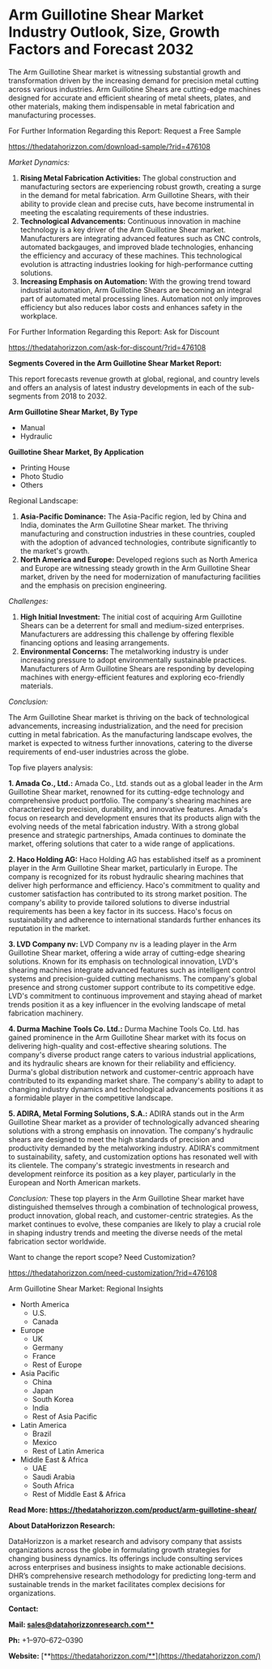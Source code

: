 ﻿# **Arm Guillotine Shear Market Industry Outlook, Size, Growth Factors and Forecast 2032**
The Arm Guillotine Shear market is witnessing substantial growth and transformation driven by the increasing demand for precision metal cutting across various industries. Arm Guillotine Shears are cutting-edge machines designed for accurate and efficient shearing of metal sheets, plates, and other materials, making them indispensable in metal fabrication and manufacturing processes.

For Further Information Regarding this Report: Request a Free Sample

<https://thedatahorizzon.com/download-sample/?rid=476108>

*Market Dynamics:*

1. **Rising Metal Fabrication Activities:** The global construction and manufacturing sectors are experiencing robust growth, creating a surge in the demand for metal fabrication. Arm Guillotine Shears, with their ability to provide clean and precise cuts, have become instrumental in meeting the escalating requirements of these industries.
1. **Technological Advancements:** Continuous innovation in machine technology is a key driver of the Arm Guillotine Shear market. Manufacturers are integrating advanced features such as CNC controls, automated backgauges, and improved blade technologies, enhancing the efficiency and accuracy of these machines. This technological evolution is attracting industries looking for high-performance cutting solutions.
1. **Increasing Emphasis on Automation:** With the growing trend toward industrial automation, Arm Guillotine Shears are becoming an integral part of automated metal processing lines. Automation not only improves efficiency but also reduces labor costs and enhances safety in the workplace.

For Further Information Regarding this Report: Ask for Discount

<https://thedatahorizzon.com/ask-for-discount/?rid=476108>

**Segments Covered in the Arm Guillotine Shear Market Report:**

This report forecasts revenue growth at global, regional, and country levels and offers an analysis of latest industry developments in each of the sub-segments from 2018 to 2032.

**Arm Guillotine Shear Market, By Type**

- Manual
- Hydraulic

**Guillotine Shear Market, By Application**

- Printing House
- Photo Studio
- Others

Regional Landscape:

1. **Asia-Pacific Dominance:** The Asia-Pacific region, led by China and India, dominates the Arm Guillotine Shear market. The thriving manufacturing and construction industries in these countries, coupled with the adoption of advanced technologies, contribute significantly to the market's growth.
1. **North America and Europe:** Developed regions such as North America and Europe are witnessing steady growth in the Arm Guillotine Shear market, driven by the need for modernization of manufacturing facilities and the emphasis on precision engineering.

*Challenges:*

1. **High Initial Investment:** The initial cost of acquiring Arm Guillotine Shears can be a deterrent for small and medium-sized enterprises. Manufacturers are addressing this challenge by offering flexible financing options and leasing arrangements.
1. **Environmental Concerns:** The metalworking industry is under increasing pressure to adopt environmentally sustainable practices. Manufacturers of Arm Guillotine Shears are responding by developing machines with energy-efficient features and exploring eco-friendly materials.

*Conclusion:*

The Arm Guillotine Shear market is thriving on the back of technological advancements, increasing industrialization, and the need for precision cutting in metal fabrication. As the manufacturing landscape evolves, the market is expected to witness further innovations, catering to the diverse requirements of end-user industries across the globe.

Top five players analysis:

**1. Amada Co., Ltd.:** Amada Co., Ltd. stands out as a global leader in the Arm Guillotine Shear market, renowned for its cutting-edge technology and comprehensive product portfolio. The company's shearing machines are characterized by precision, durability, and innovative features. Amada's focus on research and development ensures that its products align with the evolving needs of the metal fabrication industry. With a strong global presence and strategic partnerships, Amada continues to dominate the market, offering solutions that cater to a wide range of applications.

**2. Haco Holding AG:** Haco Holding AG has established itself as a prominent player in the Arm Guillotine Shear market, particularly in Europe. The company is recognized for its robust hydraulic shearing machines that deliver high performance and efficiency. Haco's commitment to quality and customer satisfaction has contributed to its strong market position. The company's ability to provide tailored solutions to diverse industrial requirements has been a key factor in its success. Haco's focus on sustainability and adherence to international standards further enhances its reputation in the market.

**3. LVD Company nv:** LVD Company nv is a leading player in the Arm Guillotine Shear market, offering a wide array of cutting-edge shearing solutions. Known for its emphasis on technological innovation, LVD's shearing machines integrate advanced features such as intelligent control systems and precision-guided cutting mechanisms. The company's global presence and strong customer support contribute to its competitive edge. LVD's commitment to continuous improvement and staying ahead of market trends position it as a key influencer in the evolving landscape of metal fabrication machinery.

**4. Durma Machine Tools Co. Ltd.:** Durma Machine Tools Co. Ltd. has gained prominence in the Arm Guillotine Shear market with its focus on delivering high-quality and cost-effective shearing solutions. The company's diverse product range caters to various industrial applications, and its hydraulic shears are known for their reliability and efficiency. Durma's global distribution network and customer-centric approach have contributed to its expanding market share. The company's ability to adapt to changing industry dynamics and technological advancements positions it as a formidable player in the competitive landscape.

**5. ADIRA, Metal Forming Solutions, S.A.:** ADIRA stands out in the Arm Guillotine Shear market as a provider of technologically advanced shearing solutions with a strong emphasis on innovation. The company's hydraulic shears are designed to meet the high standards of precision and productivity demanded by the metalworking industry. ADIRA's commitment to sustainability, safety, and customization options has resonated well with its clientele. The company's strategic investments in research and development reinforce its position as a key player, particularly in the European and North American markets.

*Conclusion:* These top players in the Arm Guillotine Shear market have distinguished themselves through a combination of technological prowess, product innovation, global reach, and customer-centric strategies. As the market continues to evolve, these companies are likely to play a crucial role in shaping industry trends and meeting the diverse needs of the metal fabrication sector worldwide.

Want to change the report scope? Need Customization?

<https://thedatahorizzon.com/need-customization/?rid=476108>





Arm Guillotine Shear Market: Regional Insights

- North America
  - U.S.
  - Canada
- Europe
  - UK
  - Germany
  - France
  - Rest of Europe
- Asia Pacific
  - China
  - Japan
  - South Korea
  - India
  - Rest of Asia Pacific
- Latin America
  - Brazil
  - Mexico
  - Rest of Latin America
- Middle East & Africa
  - UAE
  - Saudi Arabia
  - South Africa
  - Rest of Middle East & Africa

**Read More: https://thedatahorizzon.com/product/arm-guillotine-shear/**

**About DataHorizzon Research:**

DataHorizzon is a market research and advisory company that assists organizations across the globe in formulating growth strategies for changing business dynamics. Its offerings include consulting services across enterprises and business insights to make actionable decisions. DHR’s comprehensive research methodology for predicting long-term and sustainable trends in the market facilitates complex decisions for organizations.

**Contact:**

**Mail: [sales@datahorizzonresearch.com**](mailto:sales@datahorizzonresearch.com)**

**Ph:** +1–970–672–0390

**Website:** [**https://thedatahorizzon.com/**](https://thedatahorizzon.com/)


